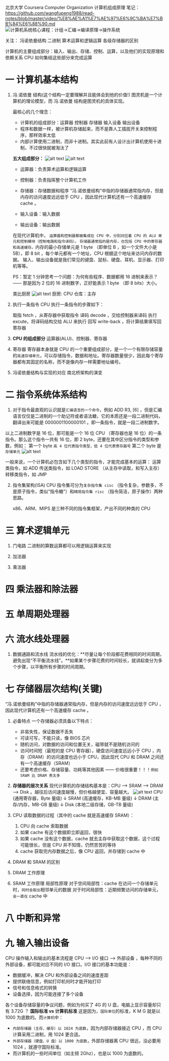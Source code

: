 北京大学 Coursera Computer Organization 计算机组成原理
笔记：https://github.com/wangfupeng1988/read-notes/blob/master/video/%E8%AE%A1%E7%AE%97%E6%9C%BA%E7%BB%84%E6%88%90.md
![计算机系统核心课程：计组->汇编->编译原理->操作系统](image.png)

关注：
冯诺依曼结构
二进制
算术运算和逻辑运算
各级存储器的区别

计算机的主要组成部分：输入、输出、存储、控制、运算，以及他们的实现原理和依赖关系
CPU 如何集结这些部分来完成运算

# 一 计算机基本结构

1. 冯.诺依曼 结构(这个结构一定要理解并且能体会到他的价值!)
   图灵机是一个计算机的理论模型，而 冯.诺依曼 结构是图灵机的具体实现。

   最核心的几个理念：

   - 计算机的组成部分：运算器 控制器 存储器 输入设备 输出设备
   - 程序和数据一样，被计算机存储起来，而不是靠人工插拔开关来控制程序，那样效率太低
   - 内部计算使用二进制，而非十进制。其实此前有人设计出计算机使用十进制，不过很快就被淘汰了

   **五大组成部分：**
   ![alt text](image-1.png)
   ![alt text](image-3.png)

   - 运算器：负责算术运算和逻辑运算
   - 控制器：负责指挥整个计算机工作

   - 存储器：存储数据和程序
     “冯.诺依曼结构”中指的存储器通常指内存，但是内存的访问速度远远低于 CPU ，因此现代计算机还有一个高速缓存 cache 。
   - 输入设备：输入数据
   - 输出设备：输出数据

   在现代计算机中，
   `运算器和控制器都被集成在 CPU 中，分别对应着 CPU 的 ALU 单元和控制模块（控制电路和指令译码）。`
   `存储器通常指的是内存，也包括 CPU 中的寄存器和高速缓存。`内存的最小存储单元是 1 byte （即单位 B ，如一个文件大小是 5B），即 8 bit ，每个单元都有一个地址，CPU 根据这个地址来访问内存的数据。
   输入、输出设备就是我们常见的键盘、鼠标、硬盘、耳机、显示器、打印机等等。

   PS：暂定 1 分钟思考一个问题：为何有些程序、数据都用 16 进制来表示？—— 那是因为 2 位的 16 进制数字，正好能表示 1 byte （即 8 bits）大小。

   类比厨房
   ![alt text](image-2.png)
   厨房: CPU
   仓库：主存

2. 执行一条指令
   CPU 执行一条指令的步骤如下：

   取指 fetch ，从寄存器中获取指令
   译码 decode ，交给控制器来译码
   执行 excute，将译码结构交给 ALU 来执行
   回写 write-back ，将计算结果填写回寄存器

3. **CPU 的组成部分**
   运算器(ALU)、控制器、寄存器
4. 寄存器
   寄存器本身就是 CPU 的一个重要组成部分，是一个一个有限存储容量的`高速存储单元`，可以存储指令，数据和地址。寄存器数量很少，因此每个寄存器都有其固定的名称，而不是像内存一样需要地址编号。

5. 冯诺依曼结构与实现的对应
   南北桥架构的演变

# 二 指令系统体系结构

1. 对于指令最直观的认识就是`汇编语言的一个命令`，例如 ADD R3, [6] ，但是汇编语言仅仅是二进制的一个助记符或者语法糖，它的本质还是一段二进制代码，翻译出来可能是 0000001100000101 。即一条指令，就是一段二进制数字。

以上二进制数字是 16 位，那可能是一个 16 位 CPU （寄存器也是 16 位）的一条指令。那么这个指令一共有 16 位，即 2 byte，还要在其中区分指令的类型和参数，例如：
第一个 byte `高 4 位代表指令类型，低 4 位代表寄存器号`
第二个 byte 是`存储单元`
![alt text](image-4.png)

一般来说，一个计算机必包含如下几个类型的指令，才能完成基本的运算：
运算类指令，如 ADD
传送类指令，如 LOAD STORE （从主存中读取，和写入主存）
转移类指令，如 JMP

2. 指令集架构(ISA)
   CPU 指令集可分为`复杂指令集 cisc` （指令复杂，参数多，不是原子指令，类似“指令糖”）和`精简指令集 risc` （指令简洁，原子操作）两种思路。

   x86、ARM、MIPS 是三种不同的指令集框架，产出不同的种类的 CPU

# 三 算术逻辑单元

1. 门电路
   二进制的算数运算都可以用逻辑运算来实现
2. 加法器

3. 乘法器

# 四 乘法器和除法器

# 五 单周期处理器

# 六 流水线处理器

1. 数据通路和流水线
   流水线的优化：**尽量让每个阶段都花费相同的时间周期，避免出现“不平衡流水线”。**如果某个步骤花费的时间较长，就讲起查分为多个步骤，以平衡所有步骤的时间周期。

# 七 存储器层次结构(关键)

“冯.诺依曼结构”中指的存储器通常指内存，但是内存的访问速度远远低于 CPU ，因此现代计算机还有一个高速缓存 cache 。

1. 必备特点
   一个存储器必须具备以下特点：

   - 非易失性，保证数据不丢失
   - 可读可写，不能只读，像 BIOS 芯片
   - 随机访问，对数据的访问和位置无关，磁带就不是随机访问的
   - 访问时间短（最短的是 CPU 寄存器），硬盘访问速度远远小于 CPU ，内存（DRAM）的访问速度也远小于 CPU，因此现代 CPU 和 DRAM 之间还有一个高速缓存（SRAM）
   - 还要考虑价格、存储容量、功耗等其他因素 —— 价格很重要！！！`例如 SRAM 比 DRAM 贵太多`

2. **存储器的层次关系**
   现代计算机的存储结构基本是：CPU —> SRAM —> DRAM —> Disk 。越往后访问速度越慢，但价格越便宜、容量越大。
   ![alt text](image-5.png)
   CPU (通用寄存器，Byte 量级)
   ↓
   SRAM (高速缓存，KB-MB 量级)
   ↓
   DRAM (主存/内存，MB-GB 量级)
   ↓
   Disk (本地二级存储，GB-TB 量级)
3. CPU 读取数据的过程（其中的 cache 就是高速缓存 SRAM）：

   1. CPU 向 cache 索取数据
   2. 如果 cache 有这个数据即立即返回，很快
   3. 如果 cache 没有这个数据，cache 就去主存中获取这个数据，这个过程可能很长，但是 CPU 并不知情，仍然苦苦的等待
   4. cache 获取完内存数据之后，像 CPU 返回，并存储到 cache 中

4. DRAM 和 SRAM 的区别

5. DRAM 工作原理

6. SRAM 工作原理
   局部性原理
   对于空间局部性：cache 在访问一个存储单元时，`同时会取出`相邻单元的数据
   对于时间局部性：近期频繁访问的存储单元，`会一直在` cache 中

# 八 中断和异常

# 九 输入输出设备

CPU 操作输入和输出的基本流程是 CPU —> I/O 接口 —> 外部设备 ，每种不同的外部设备，都可能对应不同的 I/O 接口。I/O 接口的基本功能是：

- 数据缓冲，解决 CPU 和外部设备之间的速度差距
- 提供联络信息，例如打印机何时才能开始打印
- 信号和信息格式的转换
- 设备选择，因为可能连接了多个设备

各个设备存储容量的争议问题，例如为何买了 4G 的 U 盘，电脑上显示容量却只有 3.72G ？
**国际标准 vs 计算机标准**
这是因为，`国际单位`的标准，K M G 就是以 1000 为底数的。而`计算机`中：

- `内部存储器（主存、缓存）以 1024 为底数`，因为内部存储器接近 CPU ，而 CPU 计算采用二进制，用 1024 更合适。
- `外部存储器（硬盘、U 盘）以 1000 为底数`，外部存储器离 CPU 很远，没必要用 1024 ，就遵守国际标准。
- 而计算机的一些时间单位（如主频 2Ghz），也是以 1000 为底数的。
